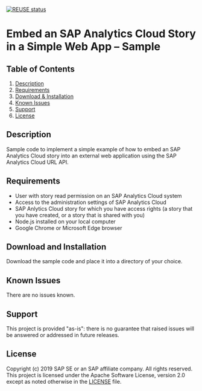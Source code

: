[![REUSE status](https://api.reuse.software/badge/github.com/SAP-samples/analytics-cloud-api-embed-story)](https://api.reuse.software/info/github.com/SAP-samples/analytics-cloud-api-embed-story)

# Embed an SAP Analytics Cloud Story in a Simple Web App – Sample
<a name="top"></a>
<!-- *********************************************************************** -->
<a name="contents"></a>
## Table of Contents
1. [Description](#description)
1. [Requirements](#requirements)
1. [Download & Installation](#download)
1. [Known Issues](#issues)
1. [Support](#support)
1. [License](#license)



<!-- *********************************************************************** -->
<a name="description"></a>
## Description

Sample code to implement a simple example of how to embed an SAP Analytics Cloud story into an external web application using the SAP Analytics Cloud URL API.



<!-- *********************************************************************** -->
<a name="requirements"></a>
## Requirements

- User with story read permission on an SAP Analytics Cloud system
- Access to the administration settings of SAP Analytics Cloud
- SAP Anlytics Cloud story for which you have access rights (a story that you have created, or a story that is shared with you)
- Node.js installed on your local computer
- Google Chrome or Microsoft Edge browser



<!-- *********************************************************************** -->
<a name="download"></a>
## Download and Installation

Download the sample code and place it into a directory of your choice.



<!-- *********************************************************************** -->
<a name="issues"></a>
## Known Issues

There are no issues known.



<!-- *********************************************************************** -->
<a name="support"></a>
## Support

This project is provided "as-is": there is no guarantee that raised issues will be answered or addressed in future releases.



<!-- *********************************************************************** -->
<a name="license"></a>
## License





Copyright (c) 2019 SAP SE or an SAP affiliate company. All rights reserved. This project is licensed under the Apache Software License, version 2.0 except as noted otherwise in the [LICENSE](LICENSES/Apache-2.0.txt) file.
